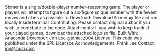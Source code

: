 Sixmer is a single/double-player number-reasoning game. The player or players will attempt to figure out a six-figure unique number with the fewest moves and clues as possible
To Download: Download Sixmer.py file and run locally inside terminal.
Contributing: Please contact original author if you wish to contribute to the code.
Attachments: If you wish to keep track of your played games, download the attached log.xlsx file.
Built With: Anaconda
Developer: Jon Lee @jonlee2004
License: This code was published under the GPL Licensce
Acknowledgements: Frank Lee
Contact: jon@muzi.com

